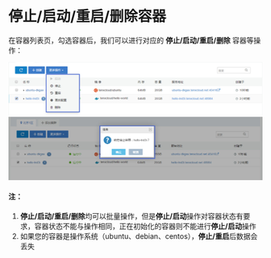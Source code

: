 # 停止/启动/重启/删除容器
在容器列表页，勾选容器后，我们可以进行对应的 **停止/启动/重启/删除** 容器等操作：

 ![container_handle1](/doc/v1/images/container/container_handle1.jpg)
 ![container_handle2](/doc/v1/images/container/container_handle2.jpg)
#### 注：
1. **停止/启动/重启/删除**均可以批量操作，但是**停止/启动**操作对容器状态有要求，容器状态不能与操作相同，正在初始化的容器则不能进行**停止/启动**操作
2. 如果您的容器是操作系统（ubuntu、debian、centos），**停止/重启**后数据会丢失
